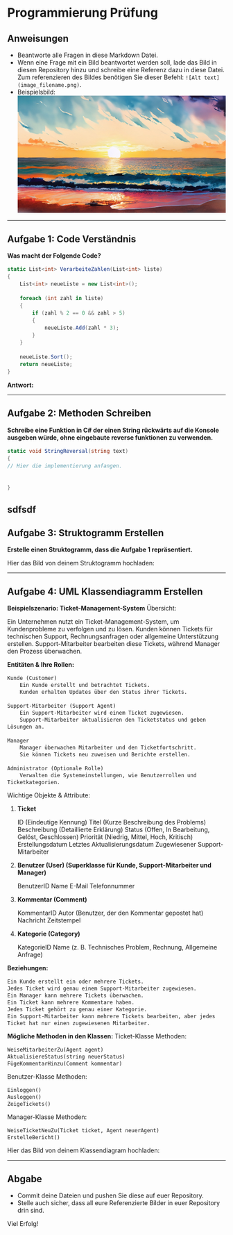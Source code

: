 # Programmierung Prüfung

## Anweisungen
- Beantworte alle Fragen in diese Markdown Datei.
- Wenn eine Frage mit ein Bild beantwortet werden soll, lade das Bild in diesen Repository hinzu und schreibe eine Referenz dazu in diese Datei. Zum referenzieren des Bildes benötigen Sie dieser Befehl: `![Alt text](image_filename.png)`.
- Beispielsbild:
![Schöner Strand](sampleImage.jpg)

---

## Aufgabe 1: Code Verständnis
**Was macht der Folgende Code?**

```csharp
static List<int> VerarbeiteZahlen(List<int> liste)
{
    List<int> neueListe = new List<int>();

    foreach (int zahl in liste)
    {
        if (zahl % 2 == 0 && zahl > 5)
        {
            neueListe.Add(zahl * 3);
        }
    }

    neueListe.Sort();
    return neueListe;
}
```

**Antwort:**

<!--  Es wird geprüft, ob die Zahl gerade ist (zahl % 2 == 0) und größer als 5 (zahl > 5).
    Wenn beide Bedingungen erfüllt sind, wird die Zahl mit 3 multipliziert und in die neueListe in aufsteigender Reihenfolge eingefügt.
 -->

---

## Aufgabe 2: Methoden Schreiben
**Schreibe eine Funktion in C# der einen String rückwärts auf die Konsole ausgeben würde, ohne eingebaute reverse funktionen zu verwenden.**

```csharp
static void StringReversal(string text)
{
// Hier die implementierung anfangen.


}
```
sdfsdf
---

## Aufgabe 3: Struktogramm Erstellen
**Erstelle einen Struktogramm, dass die Aufgabe 1 repräsentiert.**

Hier das Bild von deinem Struktogramm hochladen:



---

## Aufgabe 4: UML Klassendiagramm Erstellen
**Beispielszenario: Ticket-Management-System**
Übersicht:

Ein Unternehmen nutzt ein Ticket-Management-System, um Kundenprobleme zu verfolgen und zu lösen. Kunden können Tickets für technischen Support, Rechnungsanfragen oder allgemeine Unterstützung erstellen. Support-Mitarbeiter bearbeiten diese Tickets, während Manager den Prozess überwachen.

**Entitäten & Ihre Rollen:**

    Kunde (Customer)
        Ein Kunde erstellt und betrachtet Tickets.
        Kunden erhalten Updates über den Status ihrer Tickets.

    Support-Mitarbeiter (Support Agent)
        Ein Support-Mitarbeiter wird einem Ticket zugewiesen.
        Support-Mitarbeiter aktualisieren den Ticketstatus und geben Lösungen an.

    Manager
        Manager überwachen Mitarbeiter und den Ticketfortschritt.
        Sie können Tickets neu zuweisen und Berichte erstellen.

    Administrator (Optionale Rolle)
        Verwalten die Systemeinstellungen, wie Benutzerrollen und Ticketkategorien.

Wichtige Objekte & Attribute:
1. **Ticket**

    ID (Eindeutige Kennung)
    Titel (Kurze Beschreibung des Problems)
    Beschreibung (Detaillierte Erklärung)
    Status (Offen, In Bearbeitung, Gelöst, Geschlossen)
    Priorität (Niedrig, Mittel, Hoch, Kritisch)
    Erstellungsdatum
    Letztes Aktualisierungsdatum
    Zugewiesener Support-Mitarbeiter

2. **Benutzer (User) (Superklasse für Kunde, Support-Mitarbeiter und Manager)**

    BenutzerID
    Name
    E-Mail
    Telefonnummer

3. **Kommentar (Comment)**

    KommentarID
    Autor (Benutzer, der den Kommentar gepostet hat)
    Nachricht
    Zeitstempel

4. **Kategorie (Category)**

    KategorieID
    Name (z. B. Technisches Problem, Rechnung, Allgemeine Anfrage)

**Beziehungen:**

    Ein Kunde erstellt ein oder mehrere Tickets.
    Jedes Ticket wird genau einem Support-Mitarbeiter zugewiesen.
    Ein Manager kann mehrere Tickets überwachen.
    Ein Ticket kann mehrere Kommentare haben.
    Jedes Ticket gehört zu genau einer Kategorie.
    Ein Support-Mitarbeiter kann mehrere Tickets bearbeiten, aber jedes Ticket hat nur einen zugewiesenen Mitarbeiter.

**Mögliche Methoden in den Klassen:**
Ticket-Klasse Methoden:

    WeiseMitarbeiterZu(Agent agent)
    AktualisiereStatus(string neuerStatus)
    FügeKommentarHinzu(Comment kommentar)

Benutzer-Klasse Methoden:

    Einloggen()
    Ausloggen()
    ZeigeTickets()

Manager-Klasse Methoden:

    WeiseTicketNeuZu(Ticket ticket, Agent neuerAgent)
    ErstelleBericht()


Hier das Bild von deinem Klassendiagram hochladen:

---

## Abgabe
- Commit deine Dateien und pushen Sie diese auf euer Repository.
- Stelle auch sicher, dass all eure Referenzierte Bilder in euer Repository drin sind.

Viel Erfolg!
